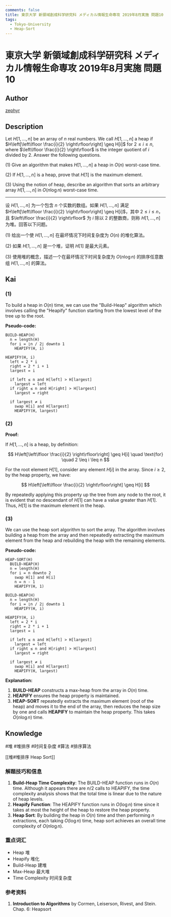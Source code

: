 ```yaml
---
comments: false
title: 東京大学 新領域創成科学研究科 メディカル情報生命専攻 2019年8月実施 問題10
tags:
  - Tokyo-University
  - Heap-Sort
---
```


# 東京大学 新領域創成科学研究科 メディカル情報生命専攻 2019年8月実施 問題10

## **Author**
[zephyr](https://inshi-notes.zephyr-zdz.space/)

## **Description**
Let $H[1, \ldots, n]$ be an array of $n$ real numbers. We call $H[1, \ldots, n]$ a heap if $H\left[\left\lfloor \frac{i}{2} \right\rfloor\right] \geq H[i]$ for $2 \leq i \leq n$, where $\left\lfloor \frac{i}{2} \right\rfloor$ is the integer quotient of $i$ divided by 2. Answer the following questions.

(1) Give an algorithm that makes $H[1, \ldots, n]$ a heap in $O(n)$ worst-case time.

(2) If $H[1, \ldots, n]$ is a heap, prove that $H[1]$ is the maximum element.

(3) Using the notion of heap, describe an algorithm that sorts an arbitrary array $H[1, \ldots, n]$ in $O(n \log n)$ worst-case time.

---

设 $H[1, \ldots, n]$ 为一个包含 $n$ 个实数的数组。如果 $H[1, \ldots, n]$ 满足 $H\left[\left\lfloor \frac{i}{2} \right\rfloor\right] \geq H[i]$，其中 $2 \leq i \leq n$，且 $\left\lfloor \frac{i}{2} \right\rfloor$ 为 $i$ 除以 2 的整数商，则称 $H[1, \ldots, n]$ 为堆。回答以下问题。

(1) 给出一个使 $H[1, \ldots, n]$ 在最坏情况下时间复杂度为 $O(n)$ 的堆化算法。

(2) 如果 $H[1, \ldots, n]$ 是一个堆，证明 $H[1]$ 是最大元素。

(3) 使用堆的概念，描述一个在最坏情况下时间复杂度为 $O(n \log n)$ 的排序任意数组 $H[1, \ldots, n]$ 的算法。

## **Kai**
### (1)

To build a heap in $O(n)$ time, we can use the "Build-Heap" algorithm which involves calling the "Heapify" function starting from the lowest level of the tree up to the root.

**Pseudo-code:**

```plaintext
BUILD-HEAP(H)
  n = length(H)
  for i = ⌊n / 2⌋ downto 1
    HEAPIFY(H, i)

HEAPIFY(H, i)
  left = 2 * i
  right = 2 * i + 1
  largest = i
  
  if left ≤ n and H[left] > H[largest]
    largest = left
  if right ≤ n and H[right] > H[largest]
    largest = right
    
  if largest ≠ i
    swap H[i] and H[largest]
    HEAPIFY(H, largest)
```

### (2)

**Proof:**

If $H[1, \ldots, n]$ is a heap, by definition:

$$
H\left[\left\lfloor \frac{i}{2} \right\rfloor\right] \geq H[i] \quad \text{for} \quad 2 \leq i \leq n
$$

For the root element $H[1]$, consider any element $H[i]$ in the array. Since $i \geq 2$, by the heap property, we have:

$$
H\left[\left\lfloor \frac{i}{2} \right\rfloor\right] \geq H[i]
$$

By repeatedly applying this property up the tree from any node to the root, it is evident that no descendant of $H[1]$ can have a value greater than $H[1]$. Thus, $H[1]$ is the maximum element in the heap.

### (3)

We can use the heap sort algorithm to sort the array. The algorithm involves building a heap from the array and then repeatedly extracting the maximum element from the heap and rebuilding the heap with the remaining elements.

**Pseudo-code:**

```plaintext
HEAP-SORT(H)
  BUILD-HEAP(H)
  n = length(H)
  for i = n downto 2
    swap H[1] and H[i]
    n = n - 1
    HEAPIFY(H, 1)

BUILD-HEAP(H)
  n = length(H)
  for i = ⌊n / 2⌋ downto 1
    HEAPIFY(H, i)

HEAPIFY(H, i)
  left = 2 * i
  right = 2 * i + 1
  largest = i
  
  if left ≤ n and H[left] > H[largest]
    largest = left
  if right ≤ n and H[right] > H[largest]
    largest = right
    
  if largest ≠ i
    swap H[i] and H[largest]
    HEAPIFY(H, largest)
```

**Explanation:**

1. **BUILD-HEAP** constructs a max-heap from the array in $O(n)$ time.
2. **HEAPIFY** ensures the heap property is maintained.
3. **HEAP-SORT** repeatedly extracts the maximum element (root of the heap) and moves it to the end of the array, then reduces the heap size by one and calls **HEAPIFY** to maintain the heap property. This takes $O(n \log n)$ time.

## Knowledge

#堆 #堆排序 #时间复杂度 #算法 #排序算法

[[堆#堆排序 Heap Sort]]

### 解题技巧和信息

1. **Build-Heap Time Complexity**: The BUILD-HEAP function runs in $O(n)$ time. Although it appears there are $n/2$ calls to HEAPIFY, the time complexity analysis shows that the total time is linear due to the nature of heap levels.
2. **Heapify Function**: The HEAPIFY function runs in $O(\log n)$ time since it takes at most the height of the heap to restore the heap property.
3. **Heap Sort**: By building the heap in $O(n)$ time and then performing $n$ extractions, each taking $O(\log n)$ time, heap sort achieves an overall time complexity of $O(n \log n)$.

### 重点词汇

- Heap 堆
- Heapify 堆化
- Build-Heap 建堆
- Max-Heap 最大堆
- Time Complexity 时间复杂度

### 参考资料

1. **Introduction to Algorithms** by Cormen, Leiserson, Rivest, and Stein. Chap. 6: Heapsort
